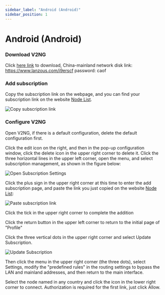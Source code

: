 ```yaml
---
sidebar_label: "Android (Android)"
sidebar_position: 1
---
```


# Android (Android)

### Download V2NG

Click [here link](https://panel.libcyber.xyz/clients/LibCyber-V2NG.apk) to download, China-mainland network disk link: https://www.lanzous.com/i9erscf password: caof

### Add subscription

Copy the subscription link on the webpage, and you can find your subscription link on the website [Node List](https://panel.libcyber.xyz/nodeList).

![Copy subscription link][sub-link]

### Configure V2NG

Open V2NG, if there is a default configuration, delete the default configuration first.

Click the edit icon on the right, and then in the pop-up configuration window, click the delete icon in the upper right corner to delete it. Click the three horizontal lines in the upper left corner, open the menu, and select subscription management, as shown in the figure below:

![Open Subscription Settings][sub-setting]

Click the plus sign in the upper right corner at this time to enter the add subscription page, and paste the link you just copied on the website [Node List](https://panel.libcyber.xyz/nodeList):

![Paste subscription link][paste-link]

Click the tick in the upper right corner to complete the addition

Click the return button in the upper left corner to return to the initial page of "Profile"

Click the three vertical dots in the upper right corner and select Update Subscription.

![Update Subscription][update-sub]



Then click the menu in the upper right corner (the three dots), select Settings, modify the "predefined rules" in the routing settings to bypass the LAN and mainland addresses, and then return to the main interface.

Select the node named in any country and click the icon in the lower right corner to connect. Authorization is required for the first link, just click Allow.

[sub-link]: https://cdn.jsdelivr.net/gh/LibCyber/docs-cdn@v1.0.0/assets/v2-android/sub-link.jpg "Copy Subscription Link"
[sub-setting]: https://cdn.jsdelivr.net/gh/LibCyber/docs-cdn@v1.0.0/assets/v2-android/sub-setting.jpg "Open subscription settings"
[paste-link]: https://cdn.jsdelivr.net/gh/LibCyber/docs-cdn@v1.0.0/assets/v2-android/paste-link.jpg "Paste Subscription Link"
[update-sub]: https://cdn.jsdelivr.net/gh/LibCyber/docs-cdn@v1.0.0/assets/v2-android/update-sub.jpg "Update Subscription"
